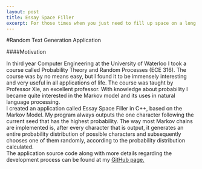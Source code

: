 ```yaml
---
layout: post
title: Essay Space Filler
excerpt: For those times when you just need to fill up space on a long dull essay.
---
```

#Random Text Generation Application
<br/>

####Motivation

In third year Computer Engineering at the University of Waterloo I took a course called Probability Theory and Random Processes (ECE 316). The course
was by no means easy, but I found it to be immensely interesting and very useful in all applications of life. The course was taught by Professor Xie, 
an excellent professor. With knowledge about probability I became quite interested in the Markov model and its uses in natural language processing.
<br/>
I created an application called Essay Space Filler in C++, based on the Markov Model. My program always outputs the one character following the current
seed that has the highest probability. The way most Markov chains are implemented is, after every character that is output, it generates an entire 
probability distribution of possible characters and subsequently chooses one of them randomly, according to the probability distribution calculated. 
<br/>
The application source code along with more details regarding the development process can be found at my 
<a href="https://github.com/rrazd/EssaySpaceFiller">GitHub page.</a> 

